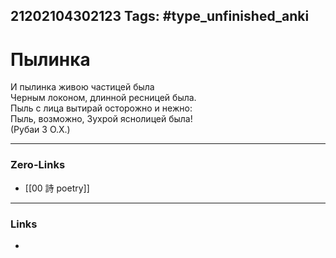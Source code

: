 21202104302123
Tags: #type_unfinished_anki
---
# Пылинка

  И пылинка живою частицей была <br>  Черным локоном, длинной ресницей была. <br>  Пыль с лица вытирай осторожно и нежно: <br>  Пыль, возможно, Зухрой яснолицей была!<br>(Рубаи 3 О.Х.)

---
### Zero-Links
- [[00 詩 poetry]]
---
### Links
-